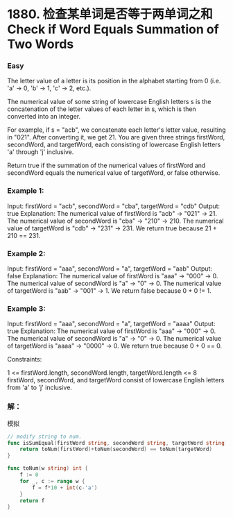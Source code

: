 # 1880. 检查某单词是否等于两单词之和 Check if Word Equals Summation of Two Words

### Easy

The letter value of a letter is its position in the alphabet starting from 0 (i.e. 'a' -> 0, 'b' -> 1, 'c' -> 2, etc.).

The numerical value of some string of lowercase English letters s is the concatenation of the letter values of each letter in s, which is then converted into an integer.

For example, if s = "acb", we concatenate each letter's letter value, resulting in "021". After converting it, we get 21.
You are given three strings firstWord, secondWord, and targetWord, each consisting of lowercase English letters 'a' through 'j' inclusive.

Return true if the summation of the numerical values of firstWord and secondWord equals the numerical value of targetWord, or false otherwise.

### Example 1:

Input: firstWord = "acb", secondWord = "cba", targetWord = "cdb"
Output: true
Explanation:
The numerical value of firstWord is "acb" -> "021" -> 21.
The numerical value of secondWord is "cba" -> "210" -> 210.
The numerical value of targetWord is "cdb" -> "231" -> 231.
We return true because 21 + 210 == 231.

### Example 2:

Input: firstWord = "aaa", secondWord = "a", targetWord = "aab"
Output: false
Explanation: 
The numerical value of firstWord is "aaa" -> "000" -> 0.
The numerical value of secondWord is "a" -> "0" -> 0.
The numerical value of targetWord is "aab" -> "001" -> 1.
We return false because 0 + 0 != 1.

### Example 3:

Input: firstWord = "aaa", secondWord = "a", targetWord = "aaaa"
Output: true
Explanation: 
The numerical value of firstWord is "aaa" -> "000" -> 0.
The numerical value of secondWord is "a" -> "0" -> 0.
The numerical value of targetWord is "aaaa" -> "0000" -> 0.
We return true because 0 + 0 == 0.

Constraints:

1 <= firstWord.length, secondWord.length, targetWord.length <= 8
firstWord, secondWord, and targetWord consist of lowercase English letters from 'a' to 'j' inclusive.

### 解：

模拟

```go
// modify string to num.
func isSumEqual(firstWord string, secondWord string, targetWord string) bool {
	return toNum(firstWord)+toNum(secondWord) == toNum(targetWord)
}

func toNum(w string) int {
	f := 0
	for _, c := range w {
		f = f*10 + int(c-'a')
	}
	return f
}
```